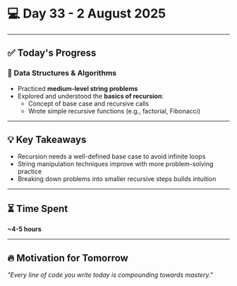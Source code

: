 # 💻 Day 33 - 2 August 2025

---

## ✅ Today's Progress

### 🔹 Data Structures & Algorithms
- Practiced **medium-level string problems**
- Explored and understood the **basics of recursion**:
  - Concept of base case and recursive calls
  - Wrote simple recursive functions (e.g., factorial, Fibonacci)

---

## 💡 Key Takeaways
- Recursion needs a well-defined base case to avoid infinite loops
- String manipulation techniques improve with more problem-solving practice
- Breaking down problems into smaller recursive steps builds intuition

---

## ⏳ Time Spent
**~4-5 hours**

---

## 🔥 Motivation for Tomorrow
_"Every line of code you write today is compounding towards mastery."_  

